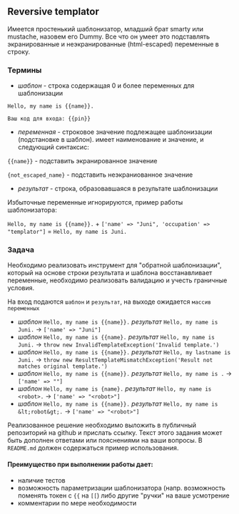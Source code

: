 ## Reversive templator

Имеется простенький шаблонизатор, младший брат smarty или mustache, назовем его Dummy. Все что он умеет это подставлять экранированные и неэкранированные (html-escaped) переменные в строку.

### Термины
- *шаблон* - строка содержащая 0 и более переменных для шаблонизации

`Hello, my name is {{name}}.`

`Ваш код для входа: {{pin}}`

- *переменная* - строковое значение подлежащее шаблонизации (подстановке в шаблон). имеет наименование и значение, и следующий синтаксис:

`{{name}}` - подставить экранированное значение

`{not_escaped_name}` - подставить неэкраниованное значение

- *результат* - строка, образовавшаяся в результате шаблонизации

Избыточные переменные игнорируются, пример работы шаблонизатора:

`Hello, my name is {{name}}.` + `['name' => "Juni", 'occupation' => "templator"]` = `Hello, my name is Juni.`

### Задача
Необходимо реализовать инструмент для "обратной шаблонизации", который на основе строки результата и шаблона восстанавливает переменные, необходимо реализовать валидацию и учесть граничные условия.

На вход подаются `шаблон` и `результат`, на выходе ожидается `массив переменных`

- *шаблон* `Hello, my name is {{name}}.` *результат* `Hello, my name is Juni.` -> `['name' => "Juni"]`
- *шаблон* `Hello, my name is {{name}.` *результат* `Hello, my name is Juni.` -> `throw new InvalidTemplateException('Invalid template.')`
- *шаблон* `Hello, my name is {{name}}.` *результат* `Hello, my lastname is Juni.` -> `throw new ResultTemplateMismatchException('Result not matches original template.')`
- *шаблон* `Hello, my name is {{name}}.` *результат* `Hello, my name is .` -> `['name' => ""]`
- *шаблон* `Hello, my name is {name}.` *результат* `Hello, my name is <robot>.` -> `['name' => "<robot>"]`
- *шаблон* `Hello, my name is {{name}}.` *результат* `Hello, my name is &lt;robot&gt;.` -> `['name' => "<robot>"]`

Реализованное решение необходимо выложить в публичный репозиторий на github и прислать ссылку.
Текст этого задания может быть дополнен ответами или пояснениями на ваши вопросы. В `README.md` должен содержаться пример использования.

#### Преимущество при выполнении работы дает:
- наличие тестов
- возможность параметризации шаблонизатора (напр. возможность поменять токен с `{{` на `[[`) либо другие "ручки" на ваше усмотрение
- комментарии по мере необходимости